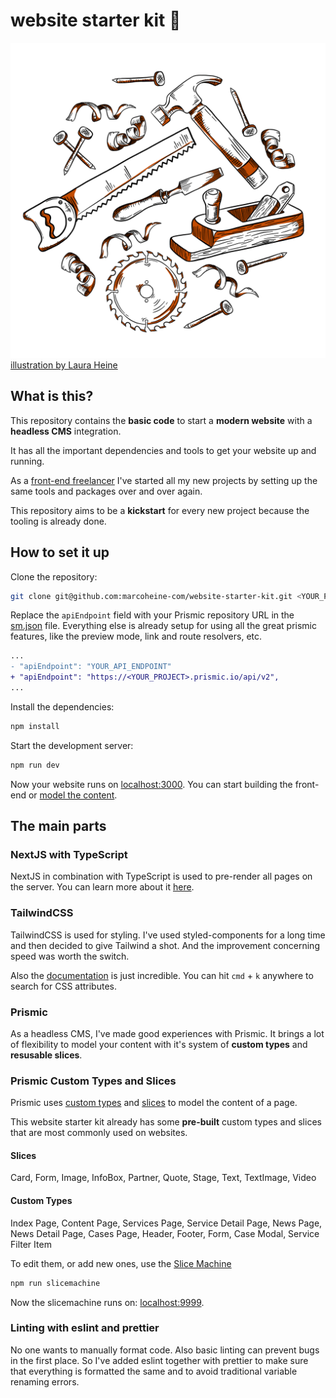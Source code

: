 # website starter kit 🚀

![image of several tools](/public/wip.png) [illustration by Laura Heine](https://lauraheine.com)

## What is this?

This repository contains the **basic code** to start a **modern website** with a **headless CMS** integration.

It has all the important dependencies and tools to get your website up and running.

As a [front-end freelancer](https://marcokuehbauch.com/work/) I've started all my new projects by setting up
the same tools and packages over and over again.

This repository aims to be a **kickstart** for every new project because the tooling is already done.

## How to set it up

Clone the repository:

```bash
git clone git@github.com:marcoheine-com/website-starter-kit.git <YOUR_PROJECT_NAME>
```

Replace the `apiEndpoint` field with your Prismic repository URL in the [sm.json](sm.json) file. Everything
else is already setup for using all the great prismic features, like the preview mode, link and route
resolvers, etc.

```diff
...
- "apiEndpoint": "YOUR_API_ENDPOINT"
+ "apiEndpoint": "https://<YOUR_PROJECT>.prismic.io/api/v2",
...
```

Install the dependencies:

```bash
npm install
```

Start the development server:

```bash
npm run dev
```

Now your website runs on [localhost:3000](http://localhost:3000). You can start building the front-end or
[model the content](#prismic-custom-types-and-slices).

## The main parts

### NextJS with TypeScript

NextJS in combination with TypeScript is used to pre-render all pages on the server. You can learn more about
it [here](https://nextjs.org/docs/basic-features/pages#static-generation-recommended).

### TailwindCSS

TailwindCSS is used for styling. I've used styled-components for a long time and then decided to give Tailwind
a shot. And the improvement concerning speed was worth the switch.

Also the [documentation](https://tailwindcss.com/docs/installation) is just incredible. You can hit `cmd` +
`k` anywhere to search for CSS attributes.

### Prismic

As a headless CMS, I've made good experiences with Prismic. It brings a lot of flexibility to model your
content with it's system of **custom types** and **resusable slices**.

### Prismic Custom Types and Slices

Prismic uses [custom types](https://prismic.io/docs/core-concepts/custom-types) and
[slices](https://prismic.io/docs/core-concepts/slices) to model the content of a page.

This website starter kit already has some **pre-built** custom types and slices that are most commonly used on
websites.

#### Slices

Card, Form, Image, InfoBox, Partner, Quote, Stage, Text, TextImage, Video

#### Custom Types

Index Page, Content Page, Services Page, Service Detail Page, News Page, News Detail Page, Cases Page, Header,
Footer, Form, Case Modal, Service Filter Item

To edit them, or add new ones, use the [Slice Machine](https://prismic.io/docs/core-concepts/slice-machine)

```bash
npm run slicemachine
```

Now the slicemachine runs on: [localhost:9999](http://localhost:9999).

### Linting with eslint and prettier

No one wants to manually format code. Also basic linting can prevent bugs in the first place. So I've added
eslint together with prettier to make sure that everything is formatted the same and to avoid traditional
variable renaming errors.
